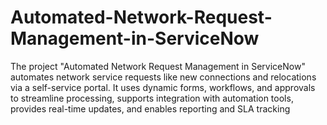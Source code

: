 # Automated-Network-Request-Management-in-ServiceNow
The project "Automated Network Request Management in ServiceNow" automates network service requests like new connections and relocations via a self-service portal. It uses dynamic forms, workflows, and approvals to streamline processing, supports integration with automation tools, provides real-time updates, and enables reporting and SLA tracking
